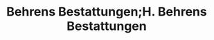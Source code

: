 ---
title: "Behrens Bestattungen;H. Behrens Bestattungen"
url: /seelze/behrens-bestattungen-h-behrens-bestattungen/
shop: Bestattungen
---